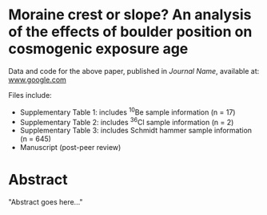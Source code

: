 # Moraine crest or slope? An analysis of the effects of boulder position on cosmogenic exposure age
Data and code for the above paper, published in *Journal Name*, available at: www.google.com

Files include:

- Supplementary Table 1: includes <sup>10</sup>Be sample information (n = 17)
- Supplementary Table 2: includes <sup>36</sup>Cl sample information (n = 2)
- Supplementary Table 3: includes Schmidt hammer sample information (n = 645)
- Manuscript (post-peer review)

# Abstract

"Abstract goes here..."
